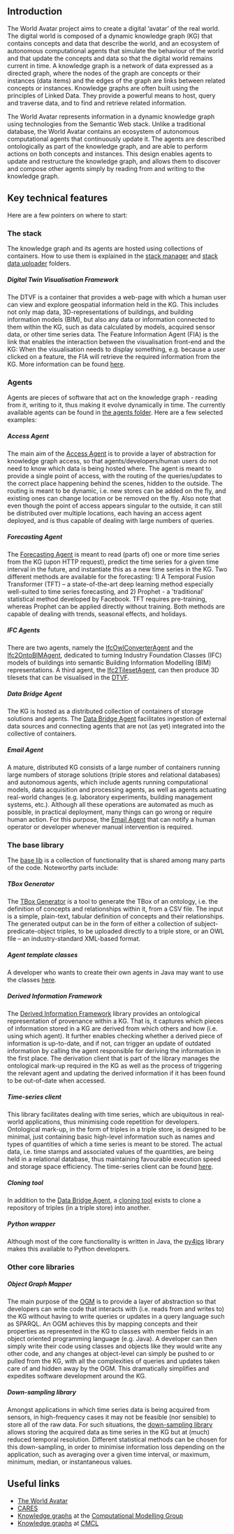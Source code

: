 ## Introduction ##

The World Avatar project aims to create a digital ‘avatar’ of the real world. The digital world is composed of a dynamic knowledge graph (KG) that contains concepts and data that describe the world, and an ecosystem of autonomous computational agents that simulate the behaviour of the world and that update the concepts and data so that the digital world remains current in time. A knowledge graph is a network of data expressed as a directed graph, where the nodes of the graph are concepts or their instances (data items) and the edges of the graph are links between related concepts or instances. Knowledge graphs are often built using the principles of Linked Data. They provide a powerful means to host, query and traverse data, and to find and retrieve related information.

The World Avatar represents information in a dynamic knowledge graph using technologies from the Semantic Web stack. Unlike a traditional database, the World Avatar contains an ecosystem of autonomous computational agents that continuously update it. The agents are described ontologically as part of the knowledge graph, and are able to perform actions on both concepts and instances. This design enables agents to update and restructure the knowledge graph, and allows them to discover and compose other agents simply by reading from and writing to the knowledge graph.

## Key technical features ##

Here are a few pointers on where to start:

### The stack

The knowledge graph and its agents are hosted using collections of containers. How to use them is explained in the [stack manager](./Deploy/stacks/dynamic/stack-manager) and [stack data uploader](./Deploy/stacks/dynamic/stack-data-uploader) folders.

##### Digital Twin Visualisation Framework

The DTVF is a container that provides a web-page with which a human user can view and explore geospatial information held in the KG. This includes not only map data, 3D-representations of buildings, and building information models (BIM), but also any data or information connected to them within the KG, such as data calculated by models, acquired sensor data, or other time series data. The Feature Information Agent (FIA) is the link that enables the interaction between the visualisation front-end and the KG: When the visualisation needs to display something, e.g. because a user clicked on a feature, the FIA will retrieve the required information from the KG. More information can be found [here](./web/digital-twin-vis-framework).

### Agents

Agents are pieces of software that act on the knowledge graph - reading from it, writing to it, thus making it evolve dynamically in time. The currently available agents can be found in [the agents folder](./Agents). Here are a few selected examples:

##### Access Agent

The main aim of the [Access Agent](./Agents/AccessAgent) is to provide a layer of abstraction for knowledge graph access, so that agents/developers/human users do not need to know which data is being hosted where. The agent is meant to provide a single point of access, with the routing of the queries/updates to the correct place happening behind the scenes, hidden to the outside. The routing is meant to be dynamic, i.e. new stores can be added on the fly, and existing ones can change location or be removed on the fly. Also note that even though the point of access appears singular to the outside, it can still be distributed over multiple locations, each having an access agent deployed, and is thus capable of dealing with large numbers of queries.

##### Forecasting Agent

The [Forecasting Agent](./Agents/ForecastingAgent) is meant to read (parts of) one or more time series from the KG (upon HTTP request), predict the time series for a given time interval in the future, and instantiate this as a new time series in the KG. Two different methods are available for the forecasting: 1) A Temporal Fusion Transformer (TFT) – a state-of-the-art deep learning method especially well-suited to time series forecasting, and 2) Prophet - a 'traditional' statistical method developed by Facebook. TFT requires pre-training, whereas Prophet can be applied directly without training. Both methods are capable of dealing with trends, seasonal effects, and holidays.

##### IFC Agents

There are two agents, namely the [IfcOwlConverterAgent](./Agents/IfcOwlConverterAgent) and the [Ifc2OntoBIMAgent](./Agents/Ifc2OntoBIMAgent), dedicated to turning Industry Foundation Classes (IFC) models of buildings into semantic Building Information Modelling (BIM) representations. A third agent, the [Ifc2TilesetAgent](./Agents/Ifc2TilesetAgent), can then produce 3D tilesets that can be visualised in the [DTVF](#digital-twin-visualisation-framework).

##### Data Bridge Agent

The KG is hosted as a distributed collection of containers of storage solutions and agents. The [Data Bridge Agent](./Agents/DataBridgeAgent) facilitates ingestion of external data sources and connecting agents that are not (as yet) integrated into the collective of containers.

##### Email Agent

A mature, distributed KG consists of a large number of containers running large numbers of storage solutions (triple stores and relational databases) and autonomous agents, which include agents running computational models, data acquisition and processing agents, as well as agents actuating real-world changes (e.g. laboratory experiments, building management systems, etc.). Although all these operations are automated as much as possible, in practical deployment, many things can go wrong or require human action. For this purpose, the [Email Agent](./Agents/EmailAgent) that can notify a human operator or developer whenever manual intervention is required.

### The base library

The [base lib](./JPS_BASE_LIB) is a collection of functionality that is shared among many parts of the code. Noteworthy parts include:

##### TBox Generator

The [TBox Generator](./JPS_BASE_LIB/src/main/java/uk/ac/cam/cares/jps/base/converter) is a tool to generate the TBox of an ontology, i.e. the definition of concepts and relationships within it, from a CSV file. The input is a simple, plain-text, tabular definition of concepts and their relationships. The generated output can be in the form of either a collection of subject-predicate-object triples, to be uploaded directly to a triple store, or an OWL file – an industry-standard XML-based format.

##### Agent template classes

A developer who wants to create their own agents in Java may want to use the classes [here](./JPS_BASE_LIB/src/main/java/uk/ac/cam/cares/jps/base/agent).

##### Derived Information Framework

The [Derived Information Framework](./JPS_BASE_LIB/src/main/java/uk/ac/cam/cares/jps/base/derivation) library provides an ontological representation of provenance within a KG. That is, it captures which pieces of information stored in a KG are derived from which others and how (i.e. using which agent). It further enables checking whether a derived piece of information is up-to-date, and if not, can trigger an update of outdated information by calling the agent responsible for deriving the information in the first place. The derivation client that is part of the library manages the ontological mark-up required in the KG as well as the process of triggering the relevant agent and updating the derived information if it has been found to be out-of-date when accessed.

##### Time-series client

This library facilitates dealing with time series, which are ubiquitous in real-world applications, thus minimising code repetition for developers. Ontological mark-up, in the form of triples in a triple store, is designed to be minimal, just containing basic high-level information such as names and types of quantities of which a time series is meant to be stored. The actual data, i.e. time stamps and associated values of the quantities, are being held in a relational database, thus maintaining favourable execution speed and storage space efficiency. The time-series client can be found [here](./JPS_BASE_LIB/src/main/java/uk/ac/cam/cares/jps/base/timeseries).

##### Cloning tool

In addition to the [Data Bridge Agent](#data-bridge-agent), a [cloning tool](./JPS_BASE_LIB/src/main/java/uk/ac/cam/cares/jps/base/tools/cloning) exists to clone a repository of triples (in a triple store) into another.

##### Python wrapper

Although most of the core functionality is written in Java, the [py4jps](./JPS_BASE_LIB/python_wrapper) library makes this available to Python developers.

### Other core libraries

##### Object Graph Mapper

The main purpose of the [OGM](./core/ogm) is to provide a layer of abstraction so that developers can write code that interacts with (i.e. reads from and writes to) the KG without having to write queries or updates in a query language such as SPARQL. An OGM achieves this by mapping concepts and their properties as represented in the KG to classes with member fields in an object oriented programming language (e.g. Java). A developer can then simply write their code using classes and objects like they would write any other code, and any changes at object-level can simply be pushed to or pulled from the KG, with all the complexities of queries and updates taken care of and hidden away by the OGM. This dramatically simplifies and expedites software development around the KG.

##### Down-sampling library

Amongst applications in which time series data is being acquired from sensors, in high-frequency cases it may not be feasible (nor sensible) to store all of the raw data. For such situations, the [down-sampling library](./core/downsampling) allows storing the acquired data as time series in the KG but at (much) reduced temporal resolution. Different statistical methods can be chosen for this down-sampling, in order to minimise information loss depending on the application, such as averaging over a given time interval, or maximum, minimum, median, or instantaneous values.

## Useful links ##

* [The World Avatar](http://theworldavatar.com/)
* [CARES](https://www.cares.cam.ac.uk/)
* [Knowledge graphs](https://como.ceb.cam.ac.uk/research/twa/) at the [Computational Modelling Group](https://como.ceb.cam.ac.uk/)
* [Knowledge graphs](https://cmclinnovations.com/digitalisation/knowledge-graphs/) at [CMCL](https://cmclinnovations.com/)
